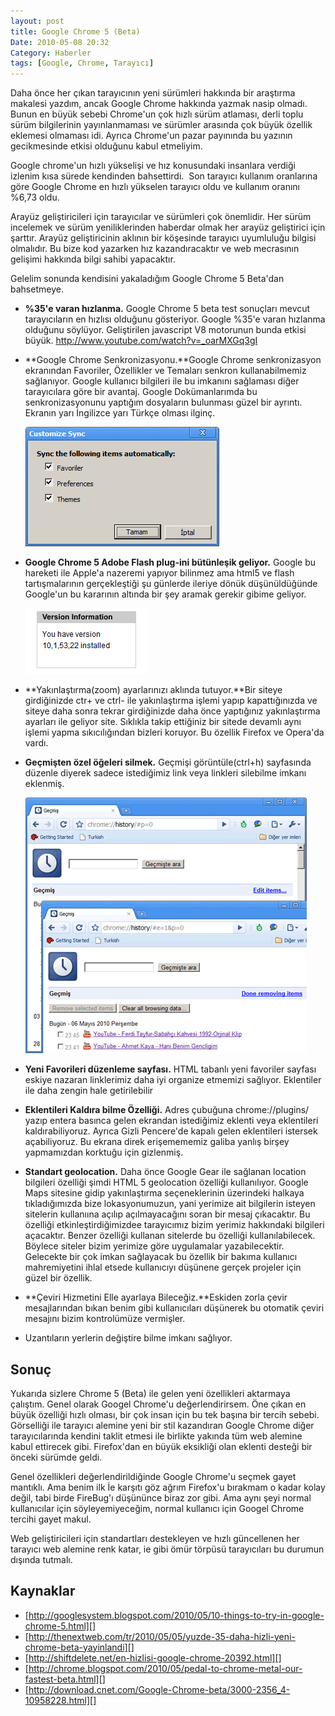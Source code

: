 ```yaml
---
layout: post
title: Google Chrome 5 (Beta)
Date: 2010-05-08 20:32
Category: Haberler
tags: [Google, Chrome, Tarayıcı]
---
```


Daha önce her çıkan tarayıcının yeni sürümleri hakkında bir araştırma
makalesi yazdım, ancak Google Chrome hakkında yazmak nasip olmadı. Bunun
en büyük sebebi Chrome'un çok hızlı sürüm atlaması, derli toplu sürüm
bilgilerinin yayınlanmaması ve sürümler arasında çok büyük özellik
eklemesi olmaması idi. Ayrıca Chrome'un pazar payınında bu yazının
gecikmesinde etkisi olduğunu kabul etmeliyim. 

Google chrome'un hızlı yükselişi ve hız konusundaki insanlara verdiği
izlenim kısa sürede kendinden bahsettirdi.  Son tarayıcı kullanım oranlarına göre Google Chrome en hızlı yükselen tarayıcı oldu ve
kullanım oranını %6,73 oldu.

Arayüz geliştiricileri için tarayıcılar ve sürümleri çok önemlidir. Her
sürüm incelemek ve sürüm yeniliklerinden haberdar olmak her arayüz
geliştirici için şarttır. Arayüz geliştiricinin aklının bir köşesinde
tarayıcı uyumluluğu bilgisi olmalıdır. Bu bize kod yazarken hız
kazandıracaktır ve web mecrasının gelişimi hakkında bilgi sahibi
yapacaktır.

Gelelim sonunda kendisini yakaladığım Google Chrome 5 Beta'dan
bahsetmeye.

-   **%35'e varan hızlanma.** Google Chrome 5 beta test sonuçları mevcut
    tarayıcıların en hızlısı olduğunu gösteriyor. Google %35'e varan
    hızlanma olduğunu söylüyor. Geliştirilen javascript V8 motorunun
    bunda etkisi büyük. http://www.youtube.com/watch?v=_oarMXGq3gI
-   **Google Chrome Senkronizasyonu.**Google Chrome senkronizasyon
    ekranından Favoriler, Özellikler ve Temaları senkron kullanabilmemiz
    sağlanıyor. Google kullanıcı bilgileri ile bu imkanını sağlaması
    diğer tarayıcılara göre bir avantaj. Google Dokümanlarımda bu
    senkronizasyonunu yaptığım dosyaların bulunması güzel bir ayrıntı.
    Ekranın yarı İngilizce yarı Türkçe olması ilginç.

    ![google chrome][100]

-   **Google Chrome 5 Adobe Flash plug-ini bütünleşik geliyor.** Google
    bu hareketi ile Apple'a nazeremi yapıyor bilinmez ama html5 ve flash
    tartışmalarının gerçekleştiği şu günlerde ileriye dönük
    düşünüldüğünde Google'un bu kararının altında bir şey aramak gerekir
    gibime geliyor.

    ![google chrome][1]

-   **Yakınlaştırma(zoom) ayarlarınızı aklında tutuyor.**Bir siteye
    girdiğinizde ctr+ ve ctrl- ile yakınlaştırma işlemi yapıp
    kapattığınızda ve siteye daha sonra tekrar girdiğinizde daha önce
    yaptığınız yakınlaştırma ayarları ile geliyor site. Sıklıkla takip
    ettiğiniz bir sitede devamlı aynı işlemi yapma sıkıcılığından
    bizleri koruyor. Bu özellik Firefox ve Opera'da vardı.
-   **Geçmişten özel öğeleri silmek.** Geçmişi görüntüle(ctrl+h)
    sayfasında düzenle diyerek sadece istediğimiz link veya linkleri
    silebilme imkanı eklenmiş.

    ![google chrome][2]

-   **Yeni Favorileri düzenleme sayfası.** HTML tabanlı yeni favoriler
    sayfası eskiye nazaran linklerimiz daha iyi organize etmemizi
    sağlıyor. Eklentiler ile daha zengin hale getirilebilir
-   **Eklentileri Kaldıra bilme Özelliği.** Adres çubuğuna
    chrome://plugins/ yazıp entera basınca gelen ekrandan istediğimiz
    eklenti veya eklentileri kaldırabiliyoruz. Ayrıca Gizli Pencere'de
    kapalı gelen eklentileri istersek açabiliyoruz. Bu ekrana direk
    erişemememiz galiba yanlış birşey yapmamızdan korktuğu için
    gizlenmiş.
-   **Standart geolocation.** Daha önce Google Gear ile sağlanan
    location bilgileri özelliği şimdi HTML 5 geolocation özelliği
    kullanılıyor. Google Maps sitesine gidip yakınlaştırma
    seçeneklerinin üzerindeki halkaya tıkladığımızda bize
    lokasyonumuzun, yani yerimize ait bilgilerin isteyen sitelerin
    kullanıına açılıp açılmayacağını soran bir mesaj çıkacaktır. Bu
    özelliği etkinleştirdiğimizdee tarayıcımız bizim yerimiz hakkındaki
    bilgileri açacaktır. Benzer özelliği kullanan sitelerde bu özelliği
    kullanılabilecek. Böylece siteler bizim yerimize göre uygulamalar
    yazabilecektir.  Gelecekte bir çok imkan sağlayacak bu özellik bir
    bakıma kullanıcı mahremiyetini ihlal etsede kullanıcıyı düşünene
    gerçek projeler için güzel bir özellik.
-   **Çeviri Hizmetini Elle ayarlaya Bileceğiz.**Eskiden zorla çevir
    mesajlarından bıkan benim gibi kullanıcıları düşünerek bu otomatik
    çeviri mesajını bizim kontrolümüze vermişler.
-   Uzantıların yerlerin değiştire bilme imkanı sağlıyor.

## Sonuç

Yukarıda sizlere Chrome 5 (Beta) ile gelen yeni özellikleri aktarmaya
çalıştım. Genel olarak Googel Chrome'u değerlendirirsem. Öne çıkan en
büyük özelliği hızlı olması, bir çok insan için bu tek başına bir tercih
sebebi. Görselliği ile tarayıcı alemine yeni bir stil kazandıran Google
Chrome diğer tarayıcılarında kendini taklit etmesi ile birlikte yakında
tüm web alemine kabul ettirecek gibi. Firefox'dan en büyük eksikliği
olan eklenti desteği bir önceki sürümde geldi.

Genel özellikleri değerlendirildiğinde Google Chrome'u seçmek gayet
mantıklı. Ama benim ilk İe karşıtı göz ağrım Firefox'u bırakmam o kadar
kolay değil, tabi birde FireBug'ı düşününce biraz zor gibi. Ama aynı
şeyi normal kullanıcılar için söyleyemiyeceğim, normal kullanıcı için
Googel Chrome tercihi gayet makul.

Web geliştiricileri için standartları destekleyen ve hızlı güncellenen
her tarayıcı web alemine renk katar, ie gibi ömür törpüsü tarayıcıları
bu durumun dışında tutmalı. 

## Kaynaklar

-   [http://googlesystem.blogspot.com/2010/05/10-things-to-try-in-google-chrome-5.html][]
-   [http://thenextweb.com/tr/2010/05/05/yuzde-35-daha-hizli-yeni-chrome-beta-yayinlandi][]
-   [http://shiftdelete.net/en-hizlisi-google-chrome-20392.html][]
-   [http://chrome.blogspot.com/2010/05/pedal-to-chrome-metal-our-fastest-beta.html][]
-   [http://download.cnet.com/Google-Chrome-beta/3000-2356_4-10958228.html][]


  [100]: /images/chrome5_01.gif
  [1]: /images/chrome5_02.gif
  [2]: /images/chrome5_03.gif
  [http://googlesystem.blogspot.com/2010/05/10-things-to-try-in-google-chrome-5.html]: http://googlesystem.blogspot.com/2010/05/10-things-to-try-in-google-chrome-5.html
  [http://thenextweb.com/tr/2010/05/05/yuzde-35-daha-hizli-yeni-chrome-beta-yayinlandi]: http://thenextweb.com/tr/2010/05/05/yuzde-35-daha-hizli-yeni-chrome-beta-yayinlandi
  [http://shiftdelete.net/en-hizlisi-google-chrome-20392.html]: http://shiftdelete.net/en-hizlisi-google-chrome-20392.html
  [http://chrome.blogspot.com/2010/05/pedal-to-chrome-metal-our-fastest-beta.html]: http://chrome.blogspot.com/2010/05/pedal-to-chrome-metal-our-fastest-beta.html
  [http://download.cnet.com/Google-Chrome-beta/3000-2356_4-10958228.html]: http://download.cnet.com/Google-Chrome-beta/3000-2356_4-10958228.html
